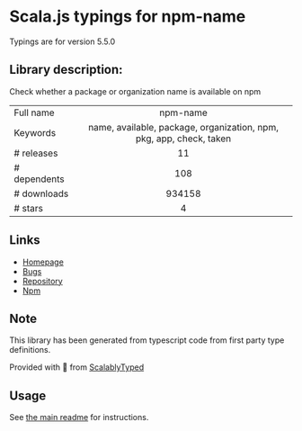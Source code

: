 
# Scala.js typings for npm-name

Typings are for version 5.5.0

## Library description:
Check whether a package or organization name is available on npm

|                    |                 |
| ------------------ | :-------------: |
| Full name          | npm-name |
| Keywords           | name, available, package, organization, npm, pkg, app, check, taken |
| # releases         | 11 |
| # dependents       | 108 |
| # downloads        | 934158 |
| # stars            | 4 |

## Links
- [Homepage](https://github.com/sindresorhus/npm-name#readme)
- [Bugs](https://github.com/sindresorhus/npm-name/issues)
- [Repository](https://github.com/sindresorhus/npm-name)
- [Npm](https://www.npmjs.com/package/npm-name)
    


## Note
This library has been generated from typescript code from first party type definitions.

Provided with :purple_heart: from [ScalablyTyped](https://github.com/oyvindberg/ScalablyTyped)

## Usage
See [the main readme](../../readme.md) for instructions.


